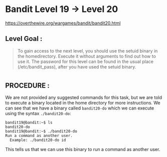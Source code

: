 # Bandit Level 19 -> Level 20 #

https://overthewire.org/wargames/bandit/bandit20.html

## Level Goal : ##
>To gain access to the next level, you should use the setuid binary in the homedirectory. Execute it without arguments to find out how to use it. The password for this level can be found in the usual place (/etc/bandit_pass), after you have used the setuid binary.

#  
## PROCEDURE : ##

We are not provided any suggested commands for this task, but we are told to execute a binary located in the home directory for more instructions.  We can see that we have a binary called `bandit20-do` which we can execute using the syntax `./bandit20-do`:

```console
bandit19@bandit:~$ ls
bandit20-do
bandit19@bandit:~$ ./bandit20-do
Run a command as another user.
  Example: ./bandit20-do id
```

This tells us that we can use this binary to run a command as another user.



